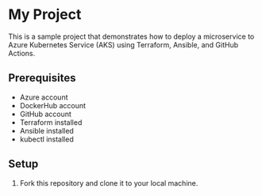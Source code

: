 # My Project

This is a sample project that demonstrates how to deploy a microservice to Azure Kubernetes Service (AKS) using Terraform, Ansible, and GitHub Actions.

## Prerequisites

- Azure account
- DockerHub account
- GitHub account
- Terraform installed
- Ansible installed
- kubectl installed

## Setup

1. Fork this repository and clone it to your local machine.
